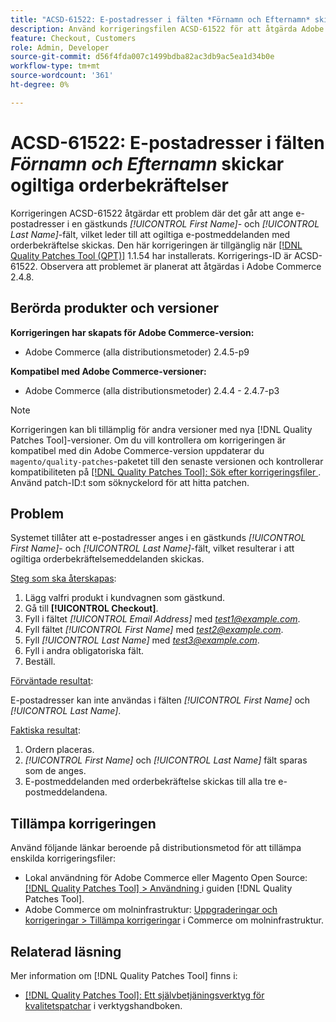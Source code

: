 ```yaml
---
title: "ACSD-61522: E-postadresser i fälten *Förnamn och Efternamn* skickar ogiltiga orderbekräftelser"
description: Använd korrigeringsfilen ACSD-61522 för att åtgärda Adobe Commerce-problemet där det går att ange e-postadresser i en gästkunds fält *[!UICONTROL First Name]* och *[!UICONTROL Last Name]*, vilket leder till att ogiltiga orderbekräftelsemeddelanden skickas.
feature: Checkout, Customers
role: Admin, Developer
source-git-commit: d56f4fda007c1499bdba82ac3db9ac5ea1d34b0e
workflow-type: tm+mt
source-wordcount: '361'
ht-degree: 0%

---
```



# ACSD-61522: E-postadresser i fälten *Förnamn och Efternamn* skickar ogiltiga orderbekräftelser

Korrigeringen ACSD-61522 åtgärdar ett problem där det går att ange e-postadresser i en gästkunds *[!UICONTROL First Name]*- och *[!UICONTROL Last Name]*-fält, vilket leder till att ogiltiga e-postmeddelanden med orderbekräftelse skickas. Den här korrigeringen är tillgänglig när [[!DNL Quality Patches Tool (QPT)]](/help/tools/quality-patches-tool/quality-patches-tool-to-self-serve-quality-patches.md) 1.1.54 har installerats. Korrigerings-ID är ACSD-61522. Observera att problemet är planerat att åtgärdas i Adobe Commerce 2.4.8.

## Berörda produkter och versioner

**Korrigeringen har skapats för Adobe Commerce-version:**

* Adobe Commerce (alla distributionsmetoder) 2.4.5-p9

**Kompatibel med Adobe Commerce-versioner:**

* Adobe Commerce (alla distributionsmetoder) 2.4.4 - 2.4.7-p3

>[!NOTE]
>
>Korrigeringen kan bli tillämplig för andra versioner med nya [!DNL Quality Patches Tool]-versioner. Om du vill kontrollera om korrigeringen är kompatibel med din Adobe Commerce-version uppdaterar du `magento/quality-patches`-paketet till den senaste versionen och kontrollerar kompatibiliteten på [[!DNL Quality Patches Tool]: Sök efter korrigeringsfiler ](https://experienceleague.adobe.com/tools/commerce-quality-patches/index.html?lang=sv-SE). Använd patch-ID:t som söknyckelord för att hitta patchen.

## Problem

Systemet tillåter att e-postadresser anges i en gästkunds *[!UICONTROL First Name]*- och *[!UICONTROL Last Name]*-fält, vilket resulterar i att ogiltiga orderbekräftelsemeddelanden skickas.

<u>Steg som ska återskapas</u>:

1. Lägg valfri produkt i kundvagnen som gästkund.
1. Gå till **[!UICONTROL Checkout]**.
1. Fyll i fältet *[!UICONTROL Email Address]* med *test1@example.com*.
1. Fyll fältet *[!UICONTROL First Name]* med *<test2@example.com>*.
1. Fyll *[!UICONTROL Last Name]* med *<test3@example.com>*.
1. Fyll i andra obligatoriska fält.
1. Beställ.

<u>Förväntade resultat</u>:

E-postadresser kan inte användas i fälten *[!UICONTROL First Name]* och *[!UICONTROL Last Name]*.

<u>Faktiska resultat</u>:

1. Ordern placeras.
1. *[!UICONTROL First Name]* och *[!UICONTROL Last Name]* fält sparas som de anges.
1. E-postmeddelanden med orderbekräftelse skickas till alla tre e-postmeddelandena.

## Tillämpa korrigeringen

Använd följande länkar beroende på distributionsmetod för att tillämpa enskilda korrigeringsfiler:

* Lokal användning för Adobe Commerce eller Magento Open Source: [[!DNL Quality Patches Tool] > Användning ](/help/tools/quality-patches-tool/usage.md) i guiden [!DNL Quality Patches Tool].
* Adobe Commerce om molninfrastruktur: [Uppgraderingar och korrigeringar > Tillämpa korrigeringar](https://experienceleague.adobe.com/docs/commerce-cloud-service/user-guide/develop/upgrade/apply-patches.html?lang=sv-SE) i Commerce om molninfrastruktur.

## Relaterad läsning

Mer information om [!DNL Quality Patches Tool] finns i:

* [[!DNL Quality Patches Tool]: Ett självbetjäningsverktyg för kvalitetspatchar](/help/tools/quality-patches-tool/quality-patches-tool-to-self-serve-quality-patches.md) i verktygshandboken.
